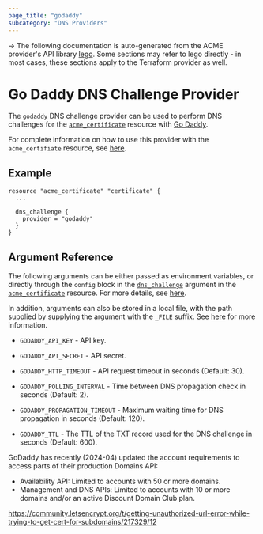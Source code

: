 ```yaml
---
page_title: "godaddy"
subcategory: "DNS Providers"
---
```


-> The following documentation is auto-generated from the ACME
provider's API library [lego](https://go-acme.github.io/lego/).  Some
sections may refer to lego directly - in most cases, these sections
apply to the Terraform provider as well.

# Go Daddy DNS Challenge Provider

The `godaddy` DNS challenge provider can be used to perform DNS challenges for
the [`acme_certificate`][resource-acme-certificate] resource with
[Go Daddy](https://godaddy.com).

[resource-acme-certificate]: ../resources/certificate.md

For complete information on how to use this provider with the `acme_certifiate`
resource, see [here][resource-acme-certificate-dns-challenges].

[resource-acme-certificate-dns-challenges]: ../resources/certificate.md#using-dns-challenges

## Example

```hcl
resource "acme_certificate" "certificate" {
  ...

  dns_challenge {
    provider = "godaddy"
  }
}
```
## Argument Reference

The following arguments can be either passed as environment variables, or
directly through the `config` block in the
[`dns_challenge`][resource-acme-certificate-dns-challenge-arg] argument in the
[`acme_certificate`][resource-acme-certificate] resource. For more details, see
[here][resource-acme-certificate-dns-challenges].

[resource-acme-certificate-dns-challenge-arg]: ../resources/certificate.md#dns_challenge

In addition, arguments can also be stored in a local file, with the path
supplied by supplying the argument with the `_FILE` suffix. See
[here][acme-certificate-file-arg-example] for more information.

[acme-certificate-file-arg-example]: ../resources/certificate.md#using-variable-files-for-provider-arguments

* `GODADDY_API_KEY` - API key.
* `GODADDY_API_SECRET` - API secret.

* `GODADDY_HTTP_TIMEOUT` - API request timeout in seconds (Default: 30).
* `GODADDY_POLLING_INTERVAL` - Time between DNS propagation check in seconds (Default: 2).
* `GODADDY_PROPAGATION_TIMEOUT` - Maximum waiting time for DNS propagation in seconds (Default: 120).
* `GODADDY_TTL` - The TTL of the TXT record used for the DNS challenge in seconds (Default: 600).

GoDaddy has recently (2024-04) updated the account requirements to access parts of their production Domains API:

- Availability API: Limited to accounts with 50 or more domains.
- Management and DNS APIs: Limited to accounts with 10 or more domains and/or an active Discount Domain Club plan.

https://community.letsencrypt.org/t/getting-unauthorized-url-error-while-trying-to-get-cert-for-subdomains/217329/12

